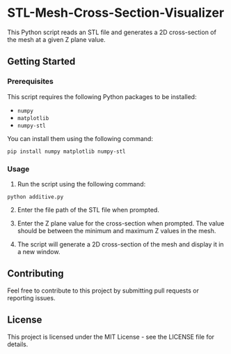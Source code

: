 # STL-Mesh-Cross-Section-Visualizer

This Python script reads an STL file and generates a 2D cross-section of the mesh at a given Z plane value.

## Getting Started

### Prerequisites

This script requires the following Python packages to be installed:

- `numpy`
- `matplotlib`
- `numpy-stl`

You can install them using the following command:

```
pip install numpy matplotlib numpy-stl
```

### Usage

1. Run the script using the following command:

```
python additive.py
```

2. Enter the file path of the STL file when prompted.

3. Enter the Z plane value for the cross-section when prompted. The value should be between the minimum and maximum Z values in the mesh.

4. The script will generate a 2D cross-section of the mesh and display it in a new window.

## Contributing

Feel free to contribute to this project by submitting pull requests or reporting issues.

## License

This project is licensed under the MIT License - see the LICENSE file for details.
